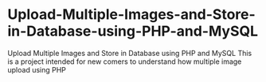 # Upload-Multiple-Images-and-Store-in-Database-using-PHP-and-MySQL
Upload Multiple Images and Store in Database using PHP and MySQL
This is a project intended for new comers to understand how multiple image upload using PHP
